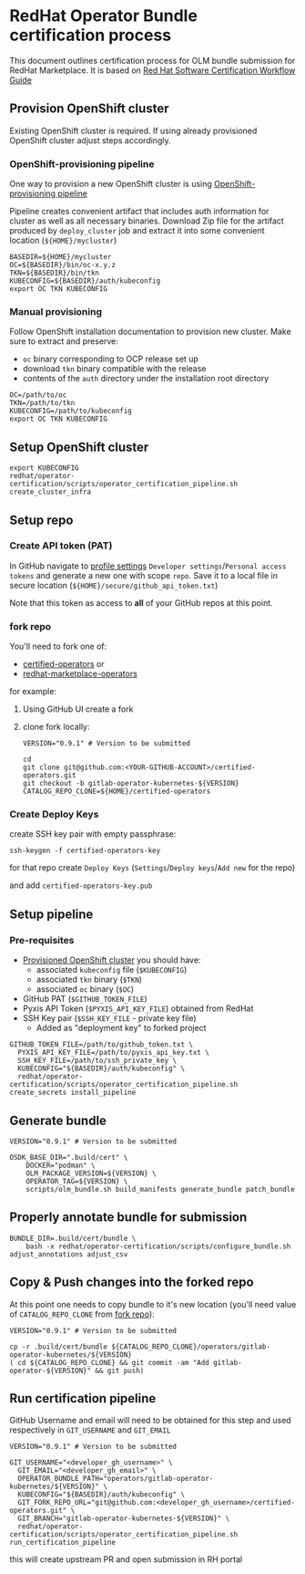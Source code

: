 # RedHat Operator Bundle certification process

This document outlines certification process for OLM bundle submission for RedHat Marketplace. It is based on [Red Hat Software Certification Workflow Guide](https://access.redhat.com/documentation/en-us/red_hat_software_certification/8.49/html/red_hat_software_certification_workflow_guide/assembly-running-the-certification-suite-locally_openshift-sw-cert-workflow-complete-pre-certification-checklist)

## Provision OpenShift cluster

Existing OpenShift cluster is required. If using already provisioned OpenShift cluster adjust steps accordingly.

### OpenShift-provisioning pipeline

One way to provision a new OpenShift cluster is using [OpenShift-provisioning pipeline](https://gitlab.com/gitlab-org/distribution/infrastructure/openshift-provisioning)

Pipeline creates convenient artifact that includes auth information for cluster as well as all necessary binaries. Download Zip file for the artifact produced by `deploy_cluster` job and extract it into some convenient location (`${HOME}/mycluster`)

```shell
BASEDIR=${HOME}/mycluster
OC=${BASEDIR}/bin/oc-x.y.z
TKN=${BASEDIR}/bin/tkn
KUBECONFIG=${BASEDIR}/auth/kubeconfig
export OC TKN KUBECONFIG
```

### Manual provisioning

Follow OpenShift installation documentation to provision new cluster. Make sure to extract and preserve:

- `oc` binary corresponding to OCP release set up
- download `tkn` binary compatible with the release
- contents of the `auth` directory under the installation root directory

```shell
OC=/path/to/oc
TKN=/path/to/tkn
KUBECONFIG=/path/to/kubeconfig
export OC TKN KUBECONFIG
```

## Setup OpenShift cluster

```shell
export KUBECONFIG
redhat/operator-certification/scripts/operator_certification_pipeline.sh create_cluster_infra
```

## Setup repo

### Create API token (PAT)

In GitHub navigate to [profile settings](https://github.com/settings/profile) `Developer settings`/`Personal access tokens` and generate a new one with scope `repo`. Save it to a local file in secure location (`${HOME}/secure/github_api_token.txt`)

Note that this token as access to **all** of your GitHub repos at this point.

### fork repo

You'll need to fork one of:

- [certified-operators](https://github.com/redhat-openshift-ecosystem/certified-operators) or
- [redhat-marketplace-operators](https://github.com/redhat-openshift-ecosystem/redhat-marketplace-operators)

for example:

1. Using GitHub UI create a fork
1. clone fork locally:

   ```shell
   VERSION="0.9.1" # Version to be submitted

   cd
   git clone git@github.com:<YOUR-GITHUB-ACCOUNT>/certified-operators.git
   git checkout -b gitlab-operator-kubernetes-${VERSION}
   CATALOG_REPO_CLONE=${HOME}/certified-operators
   ```

### Create Deploy Keys

create SSH key pair with empty passphrase:

```shell
ssh-keygen -f certified-operators-key
```

for that repo create `Deploy Keys` (`Settings`/`Deploy keys`/`Add new` for the repo)

and add `certified-operators-key.pub`

## Setup pipeline

### Pre-requisites

- [Provisioned OpenShift cluster](#provision-openshift-cluster) you should have:
  - associated `kubeconfig` file (`$KUBECONFIG`)
  - associated `tkn` binary (`$TKN`)
  - associated `oc` binary (`$OC`)
- GitHub PAT (`$GITHUB_TOKEN_FILE`)
- Pyxis API Token  (`$PYXIS_API_KEY_FILE`) obtained from RedHat
- SSH Key pair (`$SSH_KEY_FILE` - private key file)
  - Added as "deployment key" to forked project

```shell
GITHUB_TOKEN_FILE=/path/to/github_token.txt \
  PYXIS_API_KEY_FILE=/path/to/pyxis_api_key.txt \
  SSH_KEY_FILE=/path/to/ssh_private_key \
  KUBECONFIG="${BASEDIR}/auth/kubeconfig" \
  redhat/operator-certification/scripts/operator_certification_pipeline.sh create_secrets install_pipeline
```

## Generate bundle

```shell
VERSION="0.9.1" # Version to be submitted

OSDK_BASE_DIR=".build/cert" \
    DOCKER="podman" \
    OLM_PACKAGE_VERSION=${VERSION} \
    OPERATOR_TAG=${VERSION} \
    scripts/olm_bundle.sh build_manifests generate_bundle patch_bundle
```

## Properly annotate bundle for submission

```shell
BUNDLE_DIR=.build/cert/bundle \
    bash -x redhat/operator-certification/scripts/configure_bundle.sh adjust_annotations adjust_csv
``` 

## Copy & Push changes into the forked repo

At this point one needs to copy bundle to it's new location (you'll need value of `CATALOG_REPO_CLONE` from [fork repo](#fork-repo)):

```shell
VERSION="0.9.1" # Version to be submitted

cp -r .build/cert/bundle ${CATALOG_REPO_CLONE}/operators/gitlab-operator-kubernetes/${VERSION}
( cd ${CATALOG_REPO_CLONE} && git commit -am "Add gitlab-operator-${VERSION}" && git push)
```

## Run certification pipeline

GitHub Username and email will need to be obtained for this step and used respectively in `GIT_USERNAME` and `GIT_EMAIL`

```shell
VERSION="0.9.1" # Version to be submitted

GIT_USERNAME="<developer_gh_username>" \
  GIT_EMAIL="<developer_gh_email>" \
  OPERATOR_BUNDLE_PATH="operators/gitlab-operator-kubernetes/${VERSION}" \
  KUBECONFIG="${BASEDIR}/auth/kubeconfig" \
  GIT_FORK_REPO_URL="git@github.com:<developer_gh_username>/certified-operators.git" \
  GIT_BRANCH="gitlab-operator-kubernetes-${VERSION}" \
  redhat/operator-certification/scripts/operator_certification_pipeline.sh run_certification_pipeline
```

this will create upstream PR and open submission in RH portal

